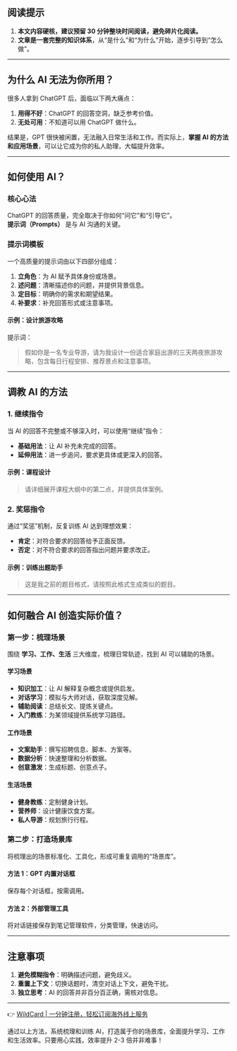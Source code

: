 ## 阅读提示

1. **本文内容硬核，建议预留 30 分钟整块时间阅读，避免碎片化阅读。**  
2. **文章是一套完整的知识体系**，从“是什么”和“为什么”开始，逐步引导到“怎么做”。

---

## 为什么 AI 无法为你所用？

很多人拿到 ChatGPT 后，面临以下两大痛点：

1. **用得不好**：ChatGPT 的回答空洞，缺乏参考价值。  
2. **无处可用**：不知道可以用 ChatGPT 做什么。

结果是，GPT 很快被闲置，无法融入日常生活和工作。而实际上，**掌握 AI 的方法和应用场景**，可以让它成为你的私人助理，大幅提升效率。

---

## 如何使用 AI？

### 核心心法

ChatGPT 的回答质量，完全取决于你如何“问它”和“引导它”。  
**提示词（Prompts）** 是与 AI 沟通的关键。

### 提示词模板

一个高质量的提示词由以下四部分组成：

1. **立角色**：为 AI 赋予具体身份或场景。  
2. **述问题**：清晰描述你的问题，并提供背景信息。  
3. **定目标**：明确你的需求和期望结果。  
4. **补要求**：补充回答形式或注意事项。

#### 示例：设计旅游攻略
提示词：  
> 假如你是一名专业导游，请为我设计一份适合家庭出游的三天两夜旅游攻略，包含每日行程安排、推荐景点和注意事项。

---

## 调教 AI 的方法

### 1. 继续指令

当 AI 的回答不完整或不够深入时，可以使用“继续”指令：

- **基础用法**：让 AI 补充未完成的回答。  
- **延伸用法**：进一步追问，要求更具体或更深入的回答。

#### 示例：课程设计
> 请详细展开课程大纲中的第二点，并提供具体案例。

### 2. 奖惩指令

通过“奖惩”机制，反复训练 AI 达到理想效果：

- **肯定**：对符合要求的回答给予正面反馈。  
- **否定**：对不符合要求的回答指出问题并要求改正。

#### 示例：训练出题助手
> 这是我之前的题目格式，请按照此格式生成类似的题目。

---

## 如何融合 AI 创造实际价值？

### 第一步：梳理场景

围绕 **学习、工作、生活** 三大维度，梳理日常轨迹，找到 AI 可以辅助的场景。

#### 学习场景
- **知识加工**：让 AI 解释复杂概念或提供启发。  
- **对话学习**：模拟与大师对话，获取深度见解。  
- **辅助阅读**：总结长文、提炼关键点。  
- **入门教练**：为某领域提供系统学习路径。

#### 工作场景
- **文案助手**：撰写招聘信息、脚本、方案等。  
- **数据分析**：快速整理和分析数据。  
- **创意激发**：生成标题、创意点子。

#### 生活场景
- **健身教练**：定制健身计划。  
- **营养师**：设计健康饮食方案。  
- **私人导游**：规划旅行行程。

### 第二步：打造场景库

将梳理出的场景标准化、工具化，形成可重复调用的“场景库”。

#### 方法 1：GPT 内置对话框
保存每个对话框，按需调用。

#### 方法 2：外部管理工具
将对话链接保存到笔记管理软件，分类管理，快速访问。

---

## 注意事项

1. **避免模糊指令**：明确描述问题，避免歧义。  
2. **重置上下文**：切换话题时，清空对话上下文，避免干扰。  
3. **独立思考**：AI 的回答并非百分百正确，需核对信息。

---

👉 [WildCard | 一分钟注册，轻松订阅海外线上服务](https://bit.ly/bewildcard)

通过以上方法，系统梳理和训练 AI，打造属于你的场景库，全面提升学习、工作和生活效率。只要用心实践，效率提升 2-3 倍并非难事！